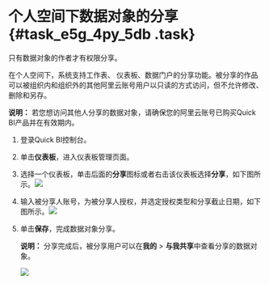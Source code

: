 # 个人空间下数据对象的分享 {#task_e5g_4py_5db .task}

只有数据对象的作者才有权限分享。

在个人空间下，系统支持工作表、 仪表板、数据门户的分享功能。被分享的作品可以被组织内和组织外的其他阿里云账号用户以只读的方式访问，但不允许修改、删除和另存。

**说明：** 若您想访问其他人分享的数据对象，请确保您的阿里云账号已购买Quick BI产品并在有效期内。

1.  登录Quick BI控制台。
2.  单击**仪表板**，进入仪表板管理页面。
3.  选择一个仪表板，单击后面的**分享**图标或者右击该仪表板选择**分享**，如下图所示。![](http://static-aliyun-doc.oss-cn-hangzhou.aliyuncs.com/assets/img/9173/15608467001540_zh-CN.png)


4.  输入被分享人账号，为被分享人授权，并选定授权类型和分享截止日期，如下图所示。![](http://static-aliyun-doc.oss-cn-hangzhou.aliyuncs.com/assets/img/9173/15608467001541_zh-CN.png)


5.  单击**保存**，完成数据对象分享。 

    **说明：** 分享完成后，被分享用户可以在**我的** \> **与我共享**中查看分享的数据对象。

    ![](http://static-aliyun-doc.oss-cn-hangzhou.aliyuncs.com/assets/img/9173/156084670041197_zh-CN.png)


